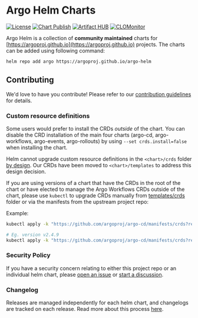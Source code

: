 # Argo Helm Charts

[![License](https://img.shields.io/badge/License-Apache%202.0-blue.svg)](https://opensource.org/licenses/Apache-2.0)
[![Chart Publish](https://github.com/argoproj/argo-helm/actions/workflows/publish.yml/badge.svg?branch=main)](https://github.com/argoproj/argo-helm/actions/workflows/publish.yml)
[![Artifact HUB](https://img.shields.io/endpoint?url=https://artifacthub.io/badge/repository/argo)](https://artifacthub.io/packages/search?repo=argo)
[![CLOMonitor](https://img.shields.io/endpoint?url=https://clomonitor.io/api/projects/cncf/argo/badge)](https://clomonitor.io/projects/cncf/argo)

Argo Helm is a collection of **community maintained** charts for [https://argoproj.github.io](https://argoproj.github.io) projects. The charts can be added using following command:

```bash
helm repo add argo https://argoproj.github.io/argo-helm
```

## Contributing

We'd love to have you contribute! Please refer to our [contribution guidelines](CONTRIBUTING.md) for details.

### Custom resource definitions

Some users would prefer to install the CRDs _outside_ of the chart. You can disable the CRD installation of the main four charts (argo-cd, argo-workflows, argo-events, argo-rollouts) by using `--set crds.install=false` when installing the chart.

Helm cannot upgrade custom resource definitions in the `<chart>/crds` folder [by design](https://helm.sh/docs/chart_best_practices/custom_resource_definitions/#some-caveats-and-explanations). Our CRDs have been moved to `<chart>/templates` to address this design decision.

If you are using versions of a chart that have the CRDs in the root of the chart or have elected to manage the Argo Workflows CRDs outside of the chart, please use `kubectl` to upgrade CRDs manually from [templates/crds](templates/crds/) folder or via the manifests from the upstream project repo:

Example:

```bash
kubectl apply -k "https://github.com/argoproj/argo-cd/manifests/crds?ref=<appVersion>"

# Eg. version v2.4.9
kubectl apply -k "https://github.com/argoproj/argo-cd/manifests/crds?ref=v2.4.9"
```

### Security Policy

If you have a security concern relating to either this project repo or an individual helm chart, please [open an issue](https://github.com/argoproj/argo-helm/issues/new/choose) or [start a discussion](https://github.com/argoproj/argo-helm/discussions/new).

### Changelog

Releases are managed independently for each helm chart, and changelogs are tracked on each release. Read more about this process [here](https://github.com/argoproj/argo-helm/blob/main/CONTRIBUTING.md#changelog).
